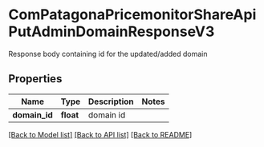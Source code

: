# ComPatagonaPricemonitorShareApiPutAdminDomainResponseV3

Response body containing id for the updated/added domain
## Properties
Name | Type | Description | Notes
------------ | ------------- | ------------- | -------------
**domain_id** | **float** | domain id | 

[[Back to Model list]](../README.md#documentation-for-models) [[Back to API list]](../README.md#documentation-for-api-endpoints) [[Back to README]](../README.md)



